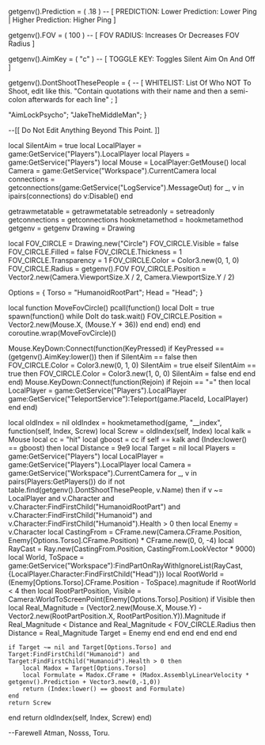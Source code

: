 getgenv().Prediction = ( .18 ) -- [ PREDICTION: Lower Prediction: Lower Ping | Higher Prediction: Higher Ping ]

getgenv().FOV = ( 100 ) -- [ FOV RADIUS: Increases Or Decreases FOV Radius ]

getgenv().AimKey = ( "c" ) -- [ TOGGLE KEY: Toggles Silent Aim On And Off ]

getgenv().DontShootThesePeople = { -- [ WHITELIST: List Of Who NOT To Shoot, edit like this. "Contain quotations with their name and then a semi-colon afterwards for each line" ; ]

"AimLockPsycho";
"JakeTheMiddleMan";
}

--[[ Do Not Edit Anything Beyond This Point. ]]

local SilentAim = true local LocalPlayer = game:GetService("Players").LocalPlayer local Players = game:GetService("Players") local Mouse = LocalPlayer:GetMouse() local Camera = game:GetService("Workspace").CurrentCamera local connections = getconnections(game:GetService("LogService").MessageOut) for _, v in ipairs(connections) do v:Disable() end

getrawmetatable = getrawmetatable setreadonly = setreadonly getconnections = getconnections hookmetamethod = hookmetamethod getgenv = getgenv Drawing = Drawing

local FOV_CIRCLE = Drawing.new("Circle") FOV_CIRCLE.Visible = false FOV_CIRCLE.Filled = false FOV_CIRCLE.Thickness = 1 FOV_CIRCLE.Transparency = 1 FOV_CIRCLE.Color = Color3.new(0, 1, 0) FOV_CIRCLE.Radius = getgenv().FOV FOV_CIRCLE.Position = Vector2.new(Camera.ViewportSize.X / 2, Camera.ViewportSize.Y / 2)

Options = { Torso = "HumanoidRootPart"; Head = "Head"; }

local function MoveFovCircle() pcall(function() local DoIt = true spawn(function() while DoIt do task.wait() FOV_CIRCLE.Position = Vector2.new(Mouse.X, (Mouse.Y + 36)) end end) end) end coroutine.wrap(MoveFovCircle)()

Mouse.KeyDown:Connect(function(KeyPressed) if KeyPressed == (getgenv().AimKey:lower()) then if SilentAim == false then FOV_CIRCLE.Color = Color3.new(0, 1, 0) SilentAim = true elseif SilentAim == true then FOV_CIRCLE.Color = Color3.new(1, 0, 0) SilentAim = false end end end) Mouse.KeyDown:Connect(function(Rejoin) if Rejoin == "=" then local LocalPlayer = game:GetService("Players").LocalPlayer game:GetService("TeleportService"):Teleport(game.PlaceId, LocalPlayer) end end)

local oldIndex = nil oldIndex = hookmetamethod(game, "__index", function(self, Index, Screw) local Screw = oldIndex(self, Index) local kalk = Mouse local cc = "hit" local gboost = cc if self == kalk and (Index:lower() == gboost) then local Distance = 9e9 local Target = nil local Players = game:GetService("Players") local LocalPlayer = game:GetService("Players").LocalPlayer local Camera = game:GetService("Workspace").CurrentCamera for _, v in pairs(Players:GetPlayers()) do if not table.find(getgenv().DontShootThesePeople, v.Name) then if v ~= LocalPlayer and v.Character and v.Character:FindFirstChild("HumanoidRootPart") and v.Character:FindFirstChild("Humanoid") and v.Character:FindFirstChild("Humanoid").Health > 0 then local Enemy = v.Character local CastingFrom = CFrame.new(Camera.CFrame.Position, Enemy[Options.Torso].CFrame.Position) * CFrame.new(0, 0, -4) local RayCast = Ray.new(CastingFrom.Position, CastingFrom.LookVector * 9000) local World, ToSpace = game:GetService("Workspace"):FindPartOnRayWithIgnoreList(RayCast, {LocalPlayer.Character:FindFirstChild("Head")}) local RootWorld = (Enemy[Options.Torso].CFrame.Position - ToSpace).magnitude if RootWorld < 4 then local RootPartPosition, Visible = Camera:WorldToScreenPoint(Enemy[Options.Torso].Position) if Visible then local Real_Magnitude = (Vector2.new(Mouse.X, Mouse.Y) - Vector2.new(RootPartPosition.X, RootPartPosition.Y)).Magnitude if Real_Magnitude < Distance and Real_Magnitude < FOV_CIRCLE.Radius then Distance = Real_Magnitude Target = Enemy end end end end end end

	if Target ~= nil and Target[Options.Torso] and Target:FindFirstChild("Humanoid") and Target:FindFirstChild("Humanoid").Health > 0 then
		local Madox = Target[Options.Torso]
		local Formulate = Madox.CFrame + (Madox.AssemblyLinearVelocity * getgenv().Prediction + Vector3.new(0,-1,0))	
		return (Index:lower() == gboost and Formulate)
	end
	return Screw
end
return oldIndex(self, Index, Screw)
end)

--Farewell Atman, Nosss, Toru.
